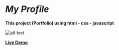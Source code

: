 # *My Profile*

**This project (Portfolio) using html - css - javascript**

![alt text](demo.jpeg)

**[Live Demo](https://ma-eltawel.github.io/portfolio2)**

